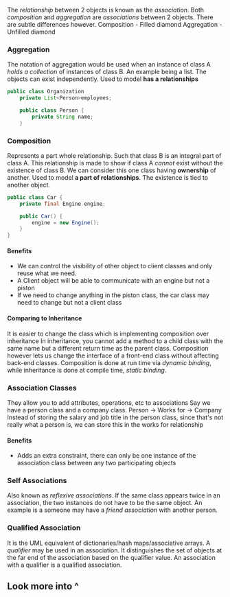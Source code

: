 The *relationship* between 2 objects is known as the *association*.
Both *composition* and *aggregation* are *associations* between 2 objects. There are subtle differences however.
Composition - Filled diamond
Aggregation - Unfilled diamond
### Aggregation
The notation of aggregation would be used when an instance of class A *holds a collection* of instances of class B. An example being a list. The objects can exist independently.
Used to model **has a relationships**
```java
public class Organization
	private List<Person>employees;

	public class Person {
		private String name;
	}
```
### Composition
Represents a part whole relationship. Such that class B is an integral part of class A. This relationship is made to show if class A *cannot* exist without the existence of class B. We can consider this one class having **ownership** of another.
Used to model **a part of relationships**. The existence is tied to another object.
```java
public class Car {
	private final Engine engine;

	public Car() {
		engine = new Engine();
	}
}
```
#### Benefits
- We can control the visibility of other object to client classes and only reuse what we need.
- A Client object will be able to communicate with an engine but not a piston
- If we need to change anything in the piston class, the car class may need to change but not a client class
#### Comparing to Inheritance
It is easier to change the class which is implementing composition over inheritance
In inheritance, you cannot add a method to a child class with the same name but a different return time as the parent class. Composition however lets us change the interface of a front-end class without affecting back-end classes.
Composition is done at run time via *dynamic binding*, while inheritance is done at compile time, *static binding*.

### Association Classes
They allow you to add attributes, operations, etc to associations
Say we have a person class and a company class.
Person -> Works for -> Company
Instead of storing the salary and job title in the person class, since that's not really what a person is, we can store this in the works for relationship
#### Benefits
- Adds an extra constraint, there can only be one instance of the association class between any two participating objects
### Self Associations
Also known as *reflexive associations*.
If the same class appears twice in an association, the two instances do not have to be the same object. An example is a someone may have a *friend association* with another person.
### Qualified Association
It is the UML equivalent of dictionaries/hash maps/associative arrays.
A *qualifier* may be used in an association. It distinguishes the set of objects at the far end of the association based on the qualifier value. An association with a qualifier is a qualified association. 
## Look more into ^
